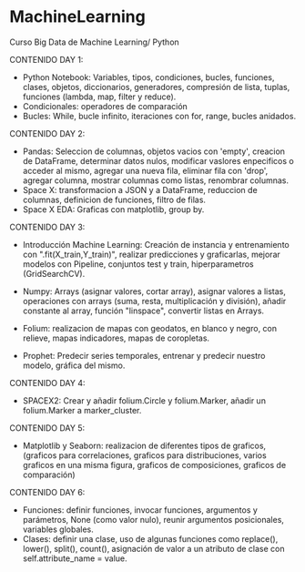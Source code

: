 # MachineLearning
Curso Big Data de Machine Learning/ Python

CONTENIDO DAY 1:
- Python Notebook: Variables, tipos, condiciones, bucles, funciones, clases, objetos, diccionarios, generadores, compresión de lista, tuplas, funciones (lambda, map, filter y reduce).
- Condicionales: operadores de comparación
- Bucles: While, bucle infinito, iteraciones con for, range, bucles anidados.

CONTENIDO DAY 2:
- Pandas: Seleccion de columnas, objetos vacios con 'empty', creacion de DataFrame, determinar datos nulos, modificar vaslores enpecificos o acceder al mismo, agregar una nueva fila, eliminar fila con 'drop', agregar columna, mostrar columnas como listas, renombrar columnas.
- Space X: transformacion a JSON y a DataFrame, reduccion de columnas, definicion de funciones, filtro de filas.
- Space X EDA: Graficas con matplotlib, group by.

CONTENIDO DAY 3:

- Introducción Machine Learning: Creación de instancia y entrenamiento con ".fit(X_train,Y_train)", realizar predicciones y graficarlas, mejorar modelos con Pipeline, conjuntos test y train, hiperparametros (GridSearchCV).

- Numpy: Arrays (asignar valores, cortar array), asignar valores a listas, operaciones con arrays (suma, resta, multiplicación y división), añadir constante al array, función "linspace", convertir listas en Arrays.

-  Folium: realizacion de mapas con geodatos, en blanco y negro, con relieve, mapas indicadores, mapas de coropletas.

- Prophet: Predecir series temporales, entrenar y predecir nuestro modelo, gráfica del mismo.

CONTENIDO DAY 4:

- SPACEX2: Crear y añadir folium.Circle y folium.Marker, añadir un folium.Marker a marker_cluster.

CONTENIDO DAY 5:

- Matplotlib y Seaborn: realizacion de diferentes tipos de graficos, (graficos para correlaciones, graficos para distribuciones, varios graficos en una misma figura, graficos de composiciones, graficos de comparación)


CONTENIDO DAY 6:

- Funciones: definir funciones, invocar funciones, argumentos y parámetros, None (como valor nulo), reunir argumentos posicionales, variables globales. 
- Clases: definir una clase, uso de algunas funciones como replace(), lower(), split(), count(), asignación de valor a un atributo de clase con self.attribute_name = value.
